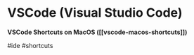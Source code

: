 # VSCode (Visual Studio Code)

**VSCode Shortcuts on MacOS ([[vscode-macos-shortcuts]])**

#ide #shortcuts